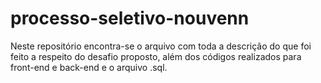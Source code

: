 # processo-seletivo-nouvenn

Neste repositório encontra-se o arquivo com toda a descrição do que foi feito a respeito do desafio proposto, além dos códigos realizados para front-end e back-end e o arquivo .sql.
